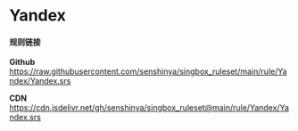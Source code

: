 # Yandex

#### 规则链接

**Github**
https://raw.githubusercontent.com/senshinya/singbox_ruleset/main/rule/Yandex/Yandex.srs

**CDN**
https://cdn.jsdelivr.net/gh/senshinya/singbox_ruleset@main/rule/Yandex/Yandex.srs